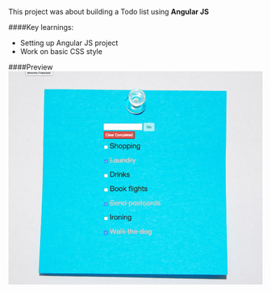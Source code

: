 This project was about building a Todo list using **Angular JS**

####Key learnings:

- Setting up Angular JS project
- Work on basic CSS style

####Preview
![todo-angular screenshot](https://github.com/maciejk77/todo-angular/blob/master/img/screenshot.png)
